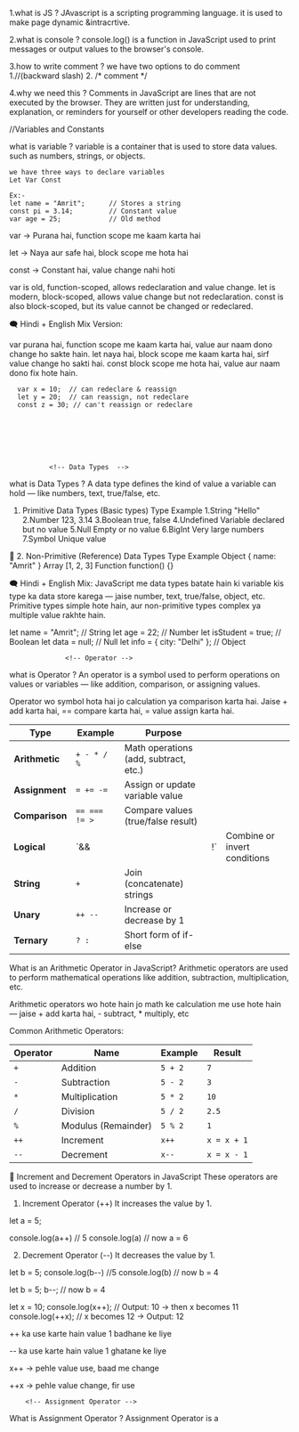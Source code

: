 1.what is JS ?
  JAvascript is a  scripting programming language. it is used to make page dynamic &intracrtive.

2.what is console ?
  console.log() is a function in JavaScript used to print messages or output values to the browser's console.

3.how to write comment ?
  we have two options to do comment  
  1.//(backward slash)
  2.  /*
        comment
    */

4.why we need this ?
  Comments in JavaScript are lines that are not executed by the browser. They are written just for understanding, explanation, or reminders for yourself or other developers reading the code.


  //Variables and Constants

  what is variable ?
    variable is a container that is used to store data values. such as numbers, strings, or objects.

    we have three ways to declare variables
    Let Var Const

    Ex:-
    let name = "Amrit";      // Stores a string
    const pi = 3.14;         // Constant value
    var age = 25;            // Old method


var → Purana hai, function scope me kaam karta hai

let → Naya aur safe hai, block scope me hota hai

const → Constant hai, value change nahi hoti



var is old, function-scoped, allows redeclaration and value change.
let is modern, block-scoped, allows value change but not redeclaration.
const is also block-scoped, but its value cannot be changed or redeclared.

🗨️ Hindi + English Mix Version:

var purana hai, function scope me kaam karta hai, value aur naam dono change ho sakte hain.
let naya hai, block scope me kaam karta hai, sirf value change ho sakti hai.
const block scope me hota hai, value aur naam dono fix hote hain.

      var x = 10;  // can redeclare & reassign
      let y = 20;  // can reassign, not redeclare
      const z = 30; // can't reassign or redeclare







              <!-- Data Types  -->

what is Data Types ?
  A data type defines the kind of value a variable can hold — like numbers, text, true/false, etc.


 1. Primitive Data Types (Basic types)
Type	Example
1.String	"Hello"
2.Number	123, 3.14
3.Boolean	true, false
4.Undefined	Variable declared but no value
5.Null	Empty or no value
6.BigInt	Very large numbers
7.Symbol	Unique value

🔸 2. Non-Primitive (Reference) Data Types
Type	Example
Object	{ name: "Amrit" }
Array	[1, 2, 3]
Function	function() {}

🗨️ Hindi + English Mix:
JavaScript me data types batate hain ki variable kis type ka data store karega — jaise number, text, true/false, object, etc.
Primitive types simple hote hain, aur non-primitive types complex ya multiple value rakhte hain.



let name = "Amrit";      // String
let age = 22;            // Number
let isStudent = true;    // Boolean
let data = null;         // Null
let info = { city: "Delhi" }; // Object




                  <!-- Operator -->
what is Operator ?
  An operator is a symbol used to perform operations on values or variables — like addition, comparison, or assigning values.


  Operator wo symbol hota hai jo calculation ya comparison karta hai.
Jaise + add karta hai, == compare karta hai, = value assign karta hai.


| Type           | Example       | Purpose                               |     |                              |
| -------------- | ------------- | ------------------------------------- | --- | ---------------------------- |
| **Arithmetic** | `+ - * / %`   | Math operations (add, subtract, etc.) |     |                              |
| **Assignment** | `= += -=`     | Assign or update variable value       |     |                              |
| **Comparison** | `== === != >` | Compare values (true/false result)    |     |                              |
| **Logical**    | \`&&          |                                       | !\` | Combine or invert conditions |
| **String**     | `+`           | Join (concatenate) strings            |     |                              |
| **Unary**      | `++ --`       | Increase or decrease by 1             |     |                              |
| **Ternary**    | `? :`         | Short form of if-else                 |     |                              |




What is an Arithmetic Operator in JavaScript?
Arithmetic operators are used to perform mathematical operations like addition, subtraction, multiplication, etc.

Arithmetic operators wo hote hain jo math ke calculation me use hote hain — jaise + add karta hai, - subtract, * multiply, etc

Common Arithmetic Operators:

| Operator | Name                | Example | Result      |
| -------- | ------------------- | ------- | ----------- |
| `+`      | Addition            | `5 + 2` | `7`         |
| `-`      | Subtraction         | `5 - 2` | `3`         |
| `*`      | Multiplication      | `5 * 2` | `10`        |
| `/`      | Division            | `5 / 2` | `2.5`       |
| `%`      | Modulus (Remainder) | `5 % 2` | `1`         |
| `++`     | Increment           | `x++`   | `x = x + 1` |
| `--`     | Decrement           | `x--`   | `x = x - 1` |



🔹 Increment and Decrement Operators in JavaScript
These operators are used to increase or decrease a number by 1.

1. Increment Operator (++)
It increases the value by 1.

let a = 5;

console.log(a++) // 5
console.log(a) // now a = 6



2. Decrement Operator (--)
It decreases the value by 1.

let b = 5;
console.log(b--) //5
console.log(b) // now b = 4


let b = 5;
b--;   // now b = 4


let x = 10;
console.log(x++); // Output: 10 → then x becomes 11
console.log(++x); // x becomes 12 → Output: 12


++ ka use karte hain value 1 badhane ke liye

-- ka use karte hain value 1 ghatane ke liye

x++ → pehle value use, baad me change

++x → pehle value change, fir use







        <!-- Assignment Operator -->

What is Assignment Operator ?
  Assignment Operator is a